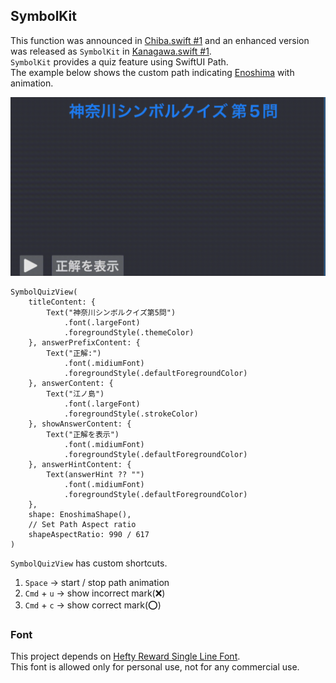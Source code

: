 ## SymbolKit

This function was announced in [Chiba.swift #1](https://chibaswift.connpass.com/event/328367/) and an enhanced version was released as `SymbolKit` in [Kanagawa.swift #1](https://kanagawaswift.connpass.com/event/332163/).  
`SymbolKit` provides a quiz feature using SwiftUI Path.  
The example below shows the custom path indicating [Enoshima](https://maps.app.goo.gl/zSccEdrTQirL2DKC9) with animation.

![SymbolKit](assets/SymbolKit.gif)
```
SymbolQuizView(
    titleContent: {
        Text("神奈川シンボルクイズ第5問")
            .font(.largeFont)
            .foregroundStyle(.themeColor)
    }, answerPrefixContent: {
        Text("正解:")
            .font(.midiumFont)
            .foregroundStyle(.defaultForegroundColor)
    }, answerContent: {
        Text("江ノ島")
            .font(.largeFont)
            .foregroundStyle(.strokeColor)
    }, showAnswerContent: {
        Text("正解を表示")
            .font(.midiumFont)
            .foregroundStyle(.defaultForegroundColor)
    }, answerHintContent: {
        Text(answerHint ?? "")
            .font(.midiumFont)
            .foregroundStyle(.defaultForegroundColor)
    },
    shape: EnoshimaShape(),
    // Set Path Aspect ratio
    shapeAspectRatio: 990 / 617
)
```

`SymbolQuizView` has custom shortcuts.

1. `Space` -> start / stop path animation
2. `Cmd` + `u` -> show incorrect mark(❌)
3. `Cmd` + `c` -> show correct mark(⭕️)

### Font
This project depends on [Hefty Reward Single Line Font](https://www.fontspace.com/hefty-reward-single-line-font-f97212).  
This font is allowed only for personal use, not for any commercial use.
